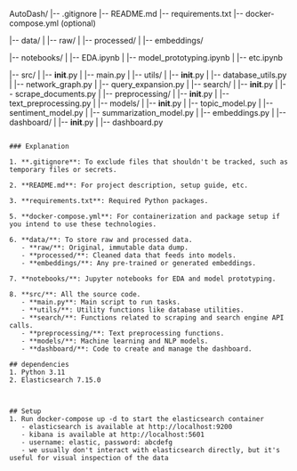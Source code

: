 AutoDash/
|-- .gitignore
|-- README.md
|-- requirements.txt
|-- docker-compose.yml (optional)

|-- data/
|   |-- raw/
|   |-- processed/
|   |-- embeddings/

|-- notebooks/
|   |-- EDA.ipynb
|   |-- model_prototyping.ipynb
|   |-- etc.ipynb

|-- src/
|   |-- __init__.py
|   |-- main.py
|   |-- utils/
|       |-- __init__.py
|       |-- database_utils.py
|       |-- network_graph.py
|       |-- query_expansion.py
|   |-- search/
|       |-- __init__.py
|       |-- scrape_documents.py
|   |-- preprocessing/
|       |-- __init__.py
|       |-- text_preprocessing.py
|   |-- models/
|       |-- __init__.py
|       |-- topic_model.py
|       |-- sentiment_model.py
|       |-- summarization_model.py
|       |-- embeddings.py
|   |-- dashboard/
|       |-- __init__.py
|       |-- dashboard.py

```

### Explanation

1. **.gitignore**: To exclude files that shouldn't be tracked, such as temporary files or secrets.

2. **README.md**: For project description, setup guide, etc.

3. **requirements.txt**: Required Python packages.

5. **docker-compose.yml**: For containerization and package setup if you intend to use these technologies.

6. **data/**: To store raw and processed data.
   - **raw/**: Original, immutable data dump.
   - **processed/**: Cleaned data that feeds into models.
   - **embeddings/**: Any pre-trained or generated embeddings.

7. **notebooks/**: Jupyter notebooks for EDA and model prototyping.

8. **src/**: All the source code.
   - **main.py**: Main script to run tasks.
   - **utils/**: Utility functions like database utilities.
   - **search/**: Functions related to scraping and search engine API calls.
   - **preprocessing/**: Text preprocessing functions.
   - **models/**: Machine learning and NLP models.
   - **dashboard/**: Code to create and manage the dashboard.

## dependencies
1. Python 3.11
2. Elasticsearch 7.15.0



## Setup
1. Run docker-compose up -d to start the elasticsearch container
   - elasticsearch is available at http://localhost:9200
   - kibana is available at http://localhost:5601
   - username: elastic, password: abcdefg
   - we usually don't interact with elasticsearch directly, but it's useful for visual inspection of the data
